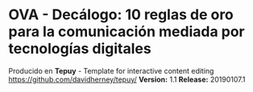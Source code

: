 # OVA - Decálogo: 10 reglas de oro para la comunicación mediada por tecnologías digitales

Producido en **Tepuy** - Template for interactive content editing
https://github.com/davidherney/tepuy/
**Version:** 1.1
**Release:** 20190107.1
